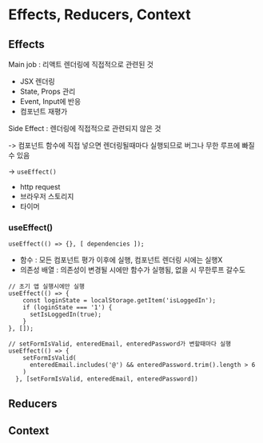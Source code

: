 # Effects, Reducers, Context

## Effects

Main job : 리액트 렌더링에 직접적으로 관련된 것

- JSX 렌더링
- State, Props 관리
- Event, Input에 반응
- 컴포넌트 재평가

Side Effect : 렌더링에 직접적으로 관련되지 않은 것

-> 컴포넌트 함수에 직접 넣으면 렌더링될때마다 실행되므로 버그나 무한 루프에 빠질 수 있음

-> `useEffect()`

- http request
- 브라우저 스토리지
- 타이머

### useEffect()

`useEffect(() => {}, [ dependencies ]);`

- 함수 : 모든 컴포넌트 평가 이후에 실행, 컴포넌트 렌더링 시에는 실행X
- 의존성 배열 : 의존성이 변경될 시에만 함수가 실행됨, 없을 시 무한루프 갈수도

```react
// 초기 앱 실행시에만 실행
useEffect(() => {
    const loginState = localStorage.getItem('isLoggedIn');
    if (loginState === '1') {
      setIsLoggedIn(true);
    }
}, []);

// setFormIsValid, enteredEmail, enteredPassword가 변할때마다 실행
useEffect(() => {
    setFormIsValid(
      enteredEmail.includes('@') && enteredPassword.trim().length > 6
    )
  }, [setFormIsValid, enteredEmail, enteredPassword])
```



## Reducers

## Context

